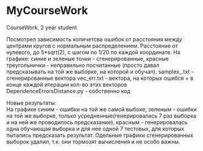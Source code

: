# MyCourseWork
CourseWork, 2 year student

Посмотрел зависимость количетсва ошибок от расстояния между центрами кругов с нормальным распределением. Расстояние от нулевого, до 5*sqrt(2), с шагом по 1/20 по каждой координате.
На графике: синие и зеленые точки - сгенерированные, красные треугольнички - неправильно посчитанные (просто давал предсказывать на той же выборке, на которой и обучал).
samplex_.txt - сгенерированные вектора  vec_err.txt - вектора, на которых ошибся + в конце каждой итерации кол-во этих векторов  DependenceErrorsDistance.py - собственно код

Новые результаты:  
На графике синим - ошибки на той же самой выбоке, зеленым - ошибки на той же выборке, только усредненные(генерировалась 7 раз выборка и на ней же проводилось предсказание), красным - генерировалась одна обучающая выборка и для нее одной 7 тестовых, для которых пытались предсказать результат. Одельные графики сгенерированных выборок удалил, т.к. они тормозят вычисления и не особо важны.
